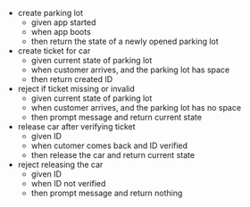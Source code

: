 - create parking lot
  - given app started
  - when app boots
  - then return the state of a newly opened parking lot
- create ticket for car
  - given current state of parking lot
  - when customer arrives, and the parking lot has space
  - then return created ID
- reject if ticket missing or invalid
  - given current state of parking lot
  - when customer arrives, and the parking lot has no space
  - then prompt message and return current state
- release car after verifying ticket
  - given ID
  - when cutomer comes back and ID verified
  - then release the car and return current state
- reject releasing the car
  - given ID
  - when ID not verified
  - then prompt message and return nothing
